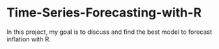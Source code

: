 # Time-Series-Forecasting-with-R
In this project, my goal is to discuss and find the best model to forecast inflation with R.
